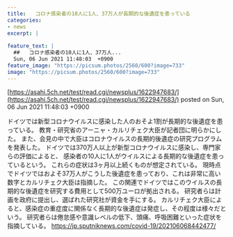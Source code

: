 ```yaml
---
title:   コロナ感染者の10人に1人、37万人が長期的な後遺症を患っている  
categories:
- news
excerpt: |
  
feature_text: |
  ##   コロナ感染者の10人に1人、37万人...
  Sun, 06 Jun 2021 11:48:03  +0900
feature_image: "https://picsum.photos/2560/600?image=733"
image: "https://picsum.photos/2560/600?image=733"
---
```


[https://asahi.5ch.net/test/read.cgi/newsplus/1622947683/](https://asahi.5ch.net/test/read.cgi/newsplus/1622947683/)
posted on Sun, 06 Jun 2021 11:48:03  +0900

<!--more-->

ドイツでは新型コロナウイルスに感染した人のおそよ1割が長期的な後遺症を患っている。 教育・研究省のアーニャ・カルリチェク大臣が記者団に明らかにした。 また、会見の中で大臣はコロナウイルスの長期的後遺症の研究プログラムを発表した。 ドイツでは370万人以上が新型コロナウイルスに感染し、専門家らの評価によると、 感染者の10人に1人がウイルスによる長期的な後遺症を患っているという。 これらの症状は3ヶ月以上続くものが想定されている。 現時点でドイツではおよそ37万人がこうした後遺症を患っており、これは非常に高い数字とカルリチェク大臣は指摘した。 この関連でドイツではこのウイルスの長期的な後遺症を研究する費用として500万ユーロが拠出される。 研究者らは計画を政府に提出し、選ばれた研究社が資金を手にする。 カルリチェク大臣によると、感染症の重症度に関係なく長期的な後遺症は発症し、その程度は様々だという。 研究者らは倦怠感や意識レベルの低下、頭痛、呼吸困難といった症状を指摘している。 https://jp.sputniknews.com/covid-19/202106068442477/
